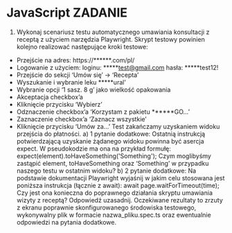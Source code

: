 # JavaScript ZADANIE
1. Wykonaj scenariusz testu automatycznego umawiania konsultacji z receptą z
użyciem narzędzia Playwright.
Skrypt testowy powinien kolejno realizować następujące kroki testowe:
- Przejście na adres: https://******.com/pl/
- Logowanie z użyciem:
loginu: *****test@gmail.com
hasła: *****test12!
- Przejście do sekcji ‘Umów się’ -> ‘Recepta’
- Wyszukanie i wybranie leku *****ural’
- Wybranie opcji ‘1 sasz. 8 g’ jako wielkość opakowania
- Akceptacja checkbox’a
- Kliknięcie przycisku ‘Wybierz’
- Odznaczenie checkbox’a ‘Korzystam z pakietu ******GO…’
- Zaznaczenie checkbox’a ‘Zaznacz wszystkie’
- Kliknięcie przycisku ‘Umów za…’
Test zakańczamy uzyskaniem widoku przejścia do płatności.
a) 1 pytanie dodatkowe:
Ostatnią instrukcją potwierdzającą uzyskanie żądanego widoku powinna być
asercja expect. W pseudokodzie ma ona na przykład formułę:
expect(element).toHaveSomething('Something');
Czym moglibyśmy zastąpić element, toHaveSomething oraz ‘Something’ w
przypadku naszego testu w ostatnim widoku?
b) 2 pytanie dodatkowe:
Na podstawie dokumentacji Playwright wyjaśnij w jakim celu stosowana jest
poniższa instrukcja (łącznie z await):
await page.waitForTimeout(time);
Czy jest ona konieczna do poprawnego działania skryptu umawiania wizyty z
receptą? Odpowiedź uzasadnij.
Oczekiwane rezultaty to zrzuty z ekranu poprawnie skonfigurowanego środowiska
testowego, wykonywalny plik w formacie nazwa_pliku.spec.ts oraz ewentualnie odpowiedzi
na pytania dodatkowe.
